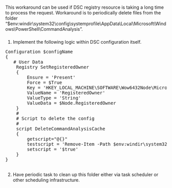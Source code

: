 ####
This workaround can be used if DSC registry resource is taking a long time to process the request. Workaround is to periodically delete files from the folder “$env:windir\system32\config\systemprofile\AppData\Local\Microsoft\Windows\PowerShell\CommandAnalysis”.

###

1)	Implement the following logic within DSC configuration itself. 
 
 <pre>
Configuration $configName
{    
   # User Data
    Registry SetRegisteredOwner
    {
        Ensure = 'Present'
        Force = $True
        Key = 'HKEY_LOCAL_MACHINE\SOFTWARE\Wow6432Node\Microsoft\Windows NT\CurrentVersion'
        ValueName = 'RegisteredOwner'
        ValueType = 'String'
        ValueData = $Node.RegisteredOwner
    }
    #
    # Script to delete the config 
    #
    script DeleteCommandAnalysisCache
    {
        getscript="@{}"
        testscript = 'Remove-Item -Path $env:windir\system32\config\systemprofile\AppData\Local\Microsoft\Windows\PowerShell\CommandAnalysis -Force -Recurse -ErrorAction SilentlyContinue -ErrorVariable ev | out-null;$true'
        setscript = '$true'
    }
}
 
</pre>

2) Have periodic task to clean up this folder either via task scheduler or other scheduling infrastructure.
